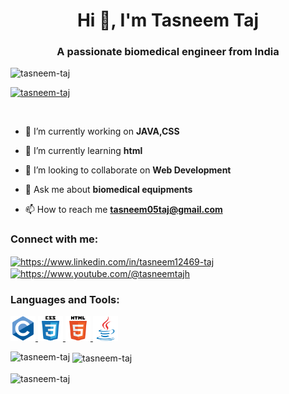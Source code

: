 <h1 align="center">Hi 👋, I'm Tasneem Taj</h1>
<h3 align="center">A passionate biomedical engineer from India</h3>

<p align="left"> <img src="https://komarev.com/ghpvc/?username=tasneem-taj&label=Profile%20views&color=0e75b6&style=flat" alt="tasneem-taj" /> </p>

<p align="left"> <a href="https://github.com/ryo-ma/github-profile-trophy"><img src="https://github-profile-trophy.vercel.app/?username=tasneem-taj" alt="tasneem-taj" /></a> </p>

<p align="left"> <a href="https://twitter.com/" target="blank"><img src="https://img.shields.io/twitter/follow/?logo=twitter&style=for-the-badge" alt="" /></a> </p>

- 🔭 I’m currently working on **JAVA,CSS**

- 🌱 I’m currently learning **html**

- 👯 I’m looking to collaborate on **Web Development**

- 💬 Ask me about **biomedical equipments**

- 📫 How to reach me **tasneem05taj@gmail.com**

<h3 align="left">Connect with me:</h3>
<p align="left">
<a href="https://linkedin.com/in/https://www.linkedin.com/in/tasneem12469-taj" target="blank"><img align="center" src="https://raw.githubusercontent.com/rahuldkjain/github-profile-readme-generator/master/src/images/icons/Social/linked-in-alt.svg" alt="https://www.linkedin.com/in/tasneem12469-taj" height="30" width="40" /></a>
<a href="https://www.youtube.com/c/https://www.youtube.com/@tasneemtajh" target="blank"><img align="center" src="https://raw.githubusercontent.com/rahuldkjain/github-profile-readme-generator/master/src/images/icons/Social/youtube.svg" alt="https://www.youtube.com/@tasneemtajh" height="30" width="40" /></a>
</p>

<h3 align="left">Languages and Tools:</h3>
<p align="left"> <a href="https://www.cprogramming.com/" target="_blank" rel="noreferrer"> <img src="https://raw.githubusercontent.com/devicons/devicon/master/icons/c/c-original.svg" alt="c" width="40" height="40"/> </a> <a href="https://www.w3schools.com/css/" target="_blank" rel="noreferrer"> <img src="https://raw.githubusercontent.com/devicons/devicon/master/icons/css3/css3-original-wordmark.svg" alt="css3" width="40" height="40"/> </a> <a href="https://www.w3.org/html/" target="_blank" rel="noreferrer"> <img src="https://raw.githubusercontent.com/devicons/devicon/master/icons/html5/html5-original-wordmark.svg" alt="html5" width="40" height="40"/> </a> <a href="https://www.java.com" target="_blank" rel="noreferrer"> <img src="https://raw.githubusercontent.com/devicons/devicon/master/icons/java/java-original.svg" alt="java" width="40" height="40"/> </a> </p>

<p><img align="left" src="https://github-readme-stats.vercel.app/api/top-langs?username=tasneem-taj&show_icons=true&locale=en&layout=compact" alt="tasneem-taj" /></p>

<p>&nbsp;<img align="center" src="https://github-readme-stats.vercel.app/api?username=tasneem-taj&show_icons=true&locale=en" alt="tasneem-taj" /></p>

<p><img align="center" src="https://github-readme-streak-stats.herokuapp.com/?user=tasneem-taj&" alt="tasneem-taj" /></p>
